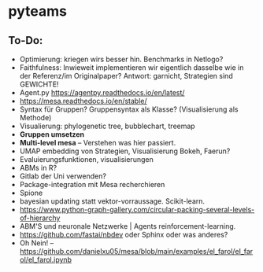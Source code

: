 # pyteams

## To-Do:

* Optimierung: kriegen wirs besser hin. Benchmarks in Netlogo? 
* Faithfulness: Inwieweit implementieren wir eigentlich dasselbe wie in der Referenz/im Originalpaper? Antwort: garnicht, Strategien sind GEWICHTE!
* Agent.py https://agentpy.readthedocs.io/en/latest/
* https://mesa.readthedocs.io/en/stable/
* Syntax für Gruppen? Gruppensyntax als Klasse? (Visualisierung als Methode)
* Visualierung: phylogenetic tree, bubblechart, treemap
* **Gruppen umsetzen**
* **Multi-level mesa** – Verstehen was hier passiert.
* UMAP embedding von Strategien, Visualisierung Bokeh, Faerun?
* Evaluierungsfunktionen, visualisierungen
* ABMs in R?
* Gitlab der Uni verwenden? 
* Package-integration mit Mesa recherchieren
* Spione
* bayesian updating statt vektor-vorraussage. Scikit-learn.
* https://www.python-graph-gallery.com/circular-packing-several-levels-of-hierarchy
* ABM'S und neuronale Netzwerke | Agents reinforcement-learning.
* https://github.com/fastai/nbdev oder Sphinx oder was anderes?
* Oh Nein! – https://github.com/danielxu05/mesa/blob/main/examples/el_farol/el_farol/el_farol.ipynb